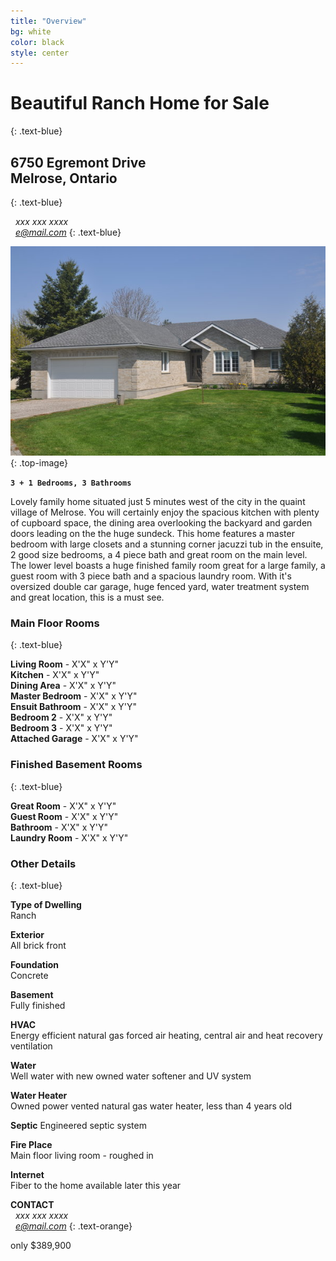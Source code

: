 ```yaml
---
title: "Overview"
bg: white
color: black
style: center
---
```


# Beautiful Ranch Home for Sale
{: .text-blue}

## 6750 Egremont Drive <br> Melrose, Ontario
{: .text-blue}

<i class="fa fa-phone fa-lg"></i> &nbsp;  *xxx xxx xxxx*<br>
<i class="fa fa-envelope fa-lg"></i>  &nbsp;  *e@mail.com*
{: .text-blue}

![Another Pic](houseimg/Front-1.jpeg)
{: .top-image}

**`3 + 1 Bedrooms, 3 Bathrooms`**

Lovely family home situated just 5 minutes west of the city in the quaint village of Melrose. You will certainly enjoy the spacious kitchen with plenty of cupboard space, the dining area overlooking the backyard and garden doors leading on the the huge sundeck. This home features a master bedroom with large closets and a stunning corner jacuzzi tub in the ensuite, 2 good size bedrooms, a 4 piece bath and great room on the main level. The lower level boasts a huge finished family room great for a large family, a guest room with 3 piece bath and a spacious laundry room. With it's oversized double car garage, huge fenced yard, water treatment system and great location, this is a must see.

### Main Floor Rooms
{: .text-blue}

**Living Room**		-	X'X" x Y'Y" <br>
**Kitchen**			-	X'X" x Y'Y" <br>
**Dining Area**		-	X'X" x Y'Y" <br>
**Master Bedroom**	-	X'X" x Y'Y" <br>
**Ensuit Bathroom**	-	X'X" x Y'Y" <br>
**Bedroom 2**		-	X'X" x Y'Y" <br>
**Bedroom 3**		-	X'X" x Y'Y" <br>
**Attached Garage**	-	X'X" x Y'Y" <br>

### Finished Basement Rooms
{: .text-blue}

**Great Room**		-	X'X" x Y'Y" <br>
**Guest Room**		-	X'X" x Y'Y" <br>
**Bathroom**		-	X'X" x Y'Y" <br>
**Laundry Room**	-	X'X" x Y'Y" <br>

### Other Details
{: .text-blue}

**Type of Dwelling**<br>
Ranch

**Exterior**<br>
All brick front

**Foundation**<br>
Concrete

**Basement**<br>
Fully finished

**HVAC**<br>
Energy efficient natural gas forced air heating, central air and heat recovery ventilation

**Water**<br>
Well water with new owned water softener and UV system

**Water Heater**<br>
Owned power vented natural gas water heater, less than 4 years old
    
**Septic**
Engineered septic system

**Fire Place**<br>
Main floor living room - roughed in

**Internet**<br>
Fiber to the home available later this year

**CONTACT**<br>
<i class="fa fa-phone fa-lg"></i> &nbsp;  *xxx xxx xxxx*<br>
<i class="fa fa-envelope fa-lg"></i>  &nbsp;  *e@mail.com*
{: .text-orange}

<span id="forkongithub">
  <a class="bg-blue">
    only $389,900
  </a>
</span>
